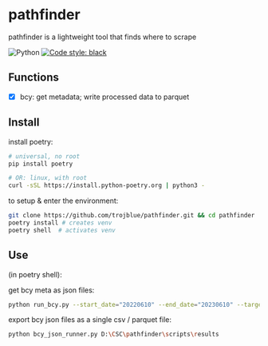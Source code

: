 # pathfinder
pathfinder is a lightweight tool that finds where to scrape

![Python](https://img.shields.io/badge/python-3.10-blue.svg) 
[![Code style: black](https://img.shields.io/badge/code%20style-black-000000.svg)](https://github.com/psf/black)

## Functions
- [x] bcy: get metadata; write processed data to parquet

## Install

install poetry:   
```bash
# universal, no root
pip install poetry

# OR: linux, with root
curl -sSL https://install.python-poetry.org | python3 -
```

to setup & enter the environment:
```bash
git clone https://github.com/trojblue/pathfinder.git && cd pathfinder
poetry install # creates venv
poetry shell  # activates venv
```

## Use
(in poetry shell):

get bcy meta as json files:
```bash
python run_bcy.py --start_date="20220610" --end_date="20230610" --target_dir="jsons"
```

export bcy json files as a single csv / parquet file:
```bash
python bcy_json_runner.py D:\CSC\pathfinder\scripts\results
```
